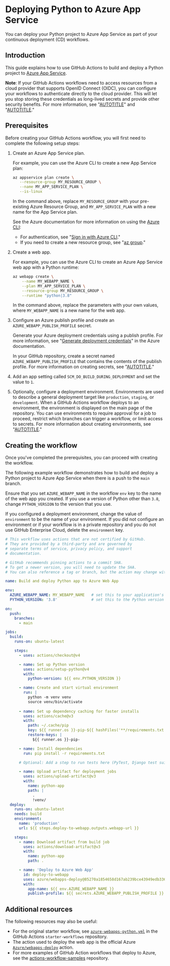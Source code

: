 # Deploying Python to Azure App Service

You can deploy your Python project to Azure App Service as part of your continuous deployment (CD) workflows.

## Introduction

This guide explains how to use GitHub Actions to build and deploy a Python project to [Azure App Service](https://azure.microsoft.com/services/app-service/).

<div class="ghd-spotlight ghd-spotlight-note border rounded-1 my-3 p-3 f5 color-border-accent-emphasis color-bg-accent">

**Note**: 
If your GitHub Actions workflows need to access resources from a cloud provider that supports OpenID Connect (OIDC), you can configure your workflows to authenticate directly to the cloud provider. This will let you stop storing these credentials as long-lived secrets and provide other security benefits. For more information, see "[AUTOTITLE](/actions/deployment/security-hardening-your-deployments/about-security-hardening-with-openid-connect)" and "[AUTOTITLE](/actions/deployment/security-hardening-your-deployments/configuring-openid-connect-in-azure)."

</div>

## Prerequisites

Before creating your GitHub Actions workflow, you will first need to complete the following setup steps:

1. Create an Azure App Service plan.

   For example, you can use the Azure CLI to create a new App Service plan:

   ```bash copy
   az appservice plan create \
      --resource-group MY_RESOURCE_GROUP \
      --name MY_APP_SERVICE_PLAN \
      --is-linux
   ```

   In the command above, replace `MY_RESOURCE_GROUP` with your pre-existing Azure Resource Group, and `MY_APP_SERVICE_PLAN` with a new name for the App Service plan.

   See the Azure documentation for more information on using the [Azure CLI](https://docs.microsoft.com/cli/azure/):

   - For authentication, see "[Sign in with Azure CLI](https://docs.microsoft.com/cli/azure/authenticate-azure-cli)."
   - If you need to create a new resource group, see "[az group](https://docs.microsoft.com/cli/azure/group?view=azure-cli-latest#az_group_create)."

1. Create a web app.

   For example, you can use the Azure CLI to create an Azure App Service web app with a Python runtime:

   ```bash copy
   az webapp create \
       --name MY_WEBAPP_NAME \
       --plan MY_APP_SERVICE_PLAN \
       --resource-group MY_RESOURCE_GROUP \
       --runtime "python|3.8"
   ```

   In the command above, replace the parameters with your own values, where `MY_WEBAPP_NAME` is a new name for the web app.

1. Configure an Azure publish profile and create an `AZURE_WEBAPP_PUBLISH_PROFILE` secret.

   Generate your Azure deployment credentials using a publish profile. For more information, see "[Generate deployment credentials](https://docs.microsoft.com/azure/app-service/deploy-github-actions?tabs=applevel#generate-deployment-credentials)" in the Azure documentation.

   In your GitHub repository, create a secret named `AZURE_WEBAPP_PUBLISH_PROFILE` that contains the contents of the publish profile. For more information on creating secrets, see "[AUTOTITLE](/actions/security-guides/using-secrets-in-github-actions#creating-secrets-for-a-repository)."

1. Add an app setting called `SCM_DO_BUILD_DURING_DEPLOYMENT` and set the value to `1`.

1. Optionally, configure a deployment environment. Environments are used to describe a general deployment target like `production`, `staging`, or `development`. When a GitHub Actions workflow deploys to an environment, the environment is displayed on the main page of the repository. You can use environments to require approval for a job to proceed, restrict which branches can trigger a workflow, or limit access to secrets. For more information about creating environments, see "[AUTOTITLE](/actions/deployment/targeting-different-environments/using-environments-for-deployment)."

## Creating the workflow

Once you've completed the prerequisites, you can proceed with creating the workflow.

The following example workflow demonstrates how to build and deploy a Python project to Azure App Service when there is a push to the `main` branch.

Ensure that you set `AZURE_WEBAPP_NAME` in the workflow `env` key to the name of the web app you created. If you use a version of Python other than `3.8`, change `PYTHON_VERSION` to the version that you use.

If you configured a deployment environment, change the value of `environment` to be the name of your environment. If you did not configure an environment or if your workflow is in a private repository and you do not use GitHub Enterprise Cloud, delete the `environment` key.

```yaml copy
# This workflow uses actions that are not certified by GitHub.
# They are provided by a third-party and are governed by
# separate terms of service, privacy policy, and support
# documentation.

# GitHub recommends pinning actions to a commit SHA.
# To get a newer version, you will need to update the SHA.
# You can also reference a tag or branch, but the action may change without warning.

name: Build and deploy Python app to Azure Web App

env:
  AZURE_WEBAPP_NAME: MY_WEBAPP_NAME   # set this to your application's name
  PYTHON_VERSION: '3.8'               # set this to the Python version to use

on:
  push:
    branches:
      - main

jobs:
  build:
    runs-on: ubuntu-latest

    steps:
      - uses: actions/checkout@v4

      - name: Set up Python version
        uses: actions/setup-python@v4
        with:
          python-version: ${{ env.PYTHON_VERSION }}

      - name: Create and start virtual environment
        run: |
          python -m venv venv
          source venv/bin/activate
      
      - name: Set up dependency caching for faster installs
        uses: actions/cache@v3
        with:
          path: ~/.cache/pip
          key: ${{ runner.os }}-pip-${{ hashFiles('**/requirements.txt') }}
          restore-keys: |
            ${{ runner.os }}-pip-

      - name: Install dependencies
        run: pip install -r requirements.txt

      # Optional: Add a step to run tests here (PyTest, Django test suites, etc.)

      - name: Upload artifact for deployment jobs
        uses: actions/upload-artifact@v3
        with:
          name: python-app
          path: |
            .
            !venv/
  deploy:
    runs-on: ubuntu-latest
    needs: build
    environment:
      name: 'production'
      url: ${{ steps.deploy-to-webapp.outputs.webapp-url }}

    steps:
      - name: Download artifact from build job
        uses: actions/download-artifact@v3
        with:
          name: python-app
          path: .

      - name: 'Deploy to Azure Web App'
        id: deploy-to-webapp
        uses: azure/webapps-deploy@85270a1854658d167ab239bce43949edb336fa7c
        with:
          app-name: ${{ env.AZURE_WEBAPP_NAME }}
          publish-profile: ${{ secrets.AZURE_WEBAPP_PUBLISH_PROFILE }}
```

## Additional resources

The following resources may also be useful:

- For the original starter workflow, see [`azure-webapps-python.yml`](https://github.com/actions/starter-workflows/blob/main/deployments/azure-webapps-python.yml) in the GitHub Actions `starter-workflows` repository.
- The action used to deploy the web app is the official Azure [`Azure/webapps-deploy`](https://github.com/Azure/webapps-deploy) action.
- For more examples of GitHub Action workflows that deploy to Azure, see the [actions-workflow-samples](https://github.com/Azure/actions-workflow-samples) repository.

